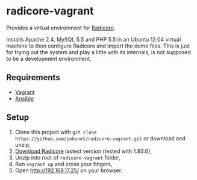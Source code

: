 # radicore-vagrant

Provides a virtual environment for [Radicore](http://radicore.org/).

Installs Apache 2.4, MySQL 5.5 and PHP 5.5 in an Ubuntu 12.04 virtual machine to then configure Radicore and import the
demo files. This is just for trying out the system and play a little with its internals, is not supposed to be a development
environment.

## Requirements

- [Vagrant](https://www.vagrantup.com/)
- [Ansible](https://docs.ansible.com/)

## Setup

1. Clone this project with ```git clone https://github.com/joksnet/radicore-vagrant.git``` or download and unzip,
1. [Download Radicore](http://www.radicore.org/downloads.php) lastest version (tested with 1.93.0),
1. Unzip into root of `radicore-vagrant` folder,
1. Run `vagrant up` and cross your fingers,
1. Open http://192.168.17.25/ on your browser.
